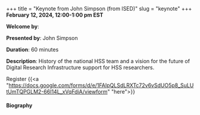+++
title = "Keynote from John Simpson (from ISED)"
slug = "keynote"
+++
**February 12, 2024, 12:00-1:00 pm EST**

**Welcome by**: 

**Presented by**: John Simpson

**Duration**: 60 minutes

**Description**: History of the national HSS team and a vision for the future of Digital Research
Infrastructure support for HSS researchers.

Register {{<a "https://docs.google.com/forms/d/e/1FAIpQLSdLRXTc72v6vSdUO5p8_SuLUtUmTQPGLM2-66I14L_xVqFdiA/viewform" "here">}}

<!-- Le même séminaire [en français](/keynote). -->

#### Biography

<!-- **Megan Meredith-Lobay** is the Associate Director of Research Computing at -->
<!-- Simon Fraser University, and one of the Alliance HSS National Team Leads. -->
<!-- She holds a Ph.D. from the University of Cambridge in Archaeology, -->
<!-- where she used various computing resources to investigate ritual -->
<!-- landscapes in the Late Iron Age/Early Medieval Scotland. -->
<!-- In addition, Megan has supported digital researchers in the Humanities -->
<!-- and Social Sciences for the last fifteen years at the University of -->
<!-- Alberta, Oxford University, and the University of British Columbia. -->
